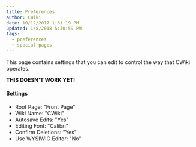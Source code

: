 ```yaml
---
title: Preferences
author: CWiki
date: 10/12/2017 1:31:19 PM
updated: 1/8/2018 5:30:59 PM 
tags:
  - preferences
  - special pages
---
```


This page contains settings that you can edit to control the way that CWiki operates.

**THIS DOESN'T WORK YET!**

#### Settings ####

- Root Page: \"Front Page\"
- Wiki Name: \"CWiki\"
- Autosave Edits: \"Yes\"
- Editing Font: \"Calibri\"
- Confirm Deletions: \"Yes\"
- Use WYSIWIG Editor: \"No\"

